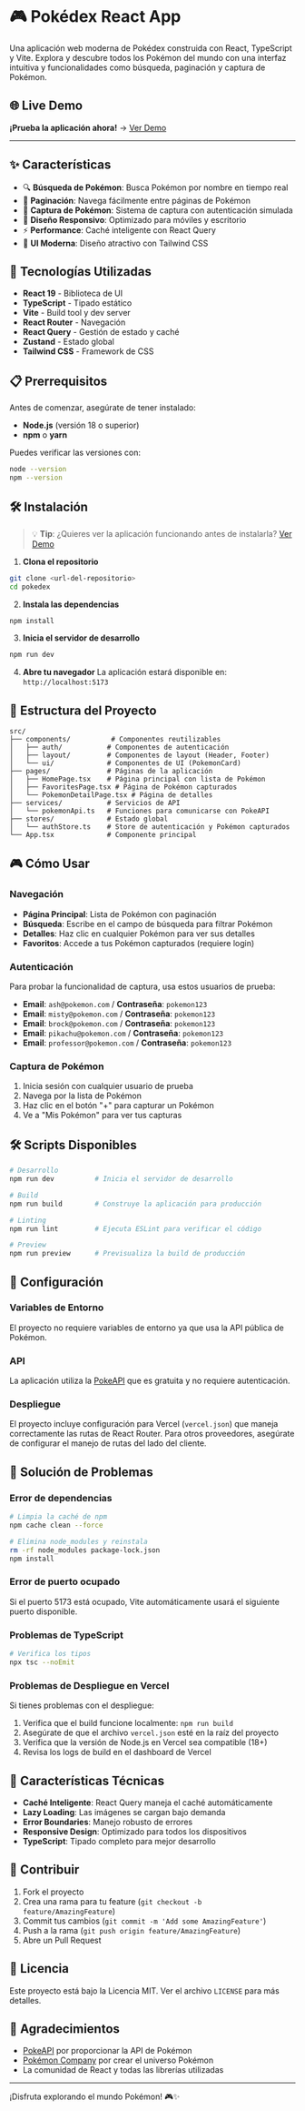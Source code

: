 # 🎮 Pokédex React App

Una aplicación web moderna de Pokédex construida con React, TypeScript y Vite. Explora y descubre todos los Pokémon del mundo con una interfaz intuitiva y funcionalidades como búsqueda, paginación y captura de Pokémon.

## 🌐 Live Demo

**¡Prueba la aplicación ahora!** → [Ver Demo](https://pokedex-one-drab-93.vercel.app/)

---

## ✨ Características

- 🔍 **Búsqueda de Pokémon**: Busca Pokémon por nombre en tiempo real
- 📄 **Paginación**: Navega fácilmente entre páginas de Pokémon
- 🎯 **Captura de Pokémon**: Sistema de captura con autenticación simulada
- 📱 **Diseño Responsivo**: Optimizado para móviles y escritorio
- ⚡ **Performance**: Caché inteligente con React Query
- 🎨 **UI Moderna**: Diseño atractivo con Tailwind CSS

## 🚀 Tecnologías Utilizadas

- **React 19** - Biblioteca de UI
- **TypeScript** - Tipado estático
- **Vite** - Build tool y dev server
- **React Router** - Navegación
- **React Query** - Gestión de estado y caché
- **Zustand** - Estado global
- **Tailwind CSS** - Framework de CSS

## 📋 Prerrequisitos

Antes de comenzar, asegúrate de tener instalado:

- **Node.js** (versión 18 o superior)
- **npm** o **yarn**

Puedes verificar las versiones con:

```bash
node --version
npm --version
```

## 🛠️ Instalación

> 💡 **Tip**: ¿Quieres ver la aplicación funcionando antes de instalarla? [Ver Demo](https://pokedex-one-drab-93.vercel.app/)

1. **Clona el repositorio**

```bash
git clone <url-del-repositorio>
cd pokedex
```

2. **Instala las dependencias**

```bash
npm install
```

3. **Inicia el servidor de desarrollo**

```bash
npm run dev
```

4. **Abre tu navegador**
   La aplicación estará disponible en: `http://localhost:5173`

## 📁 Estructura del Proyecto

```
src/
├── components/          # Componentes reutilizables
│   ├── auth/           # Componentes de autenticación
│   ├── layout/         # Componentes de layout (Header, Footer)
│   └── ui/             # Componentes de UI (PokemonCard)
├── pages/              # Páginas de la aplicación
│   ├── HomePage.tsx    # Página principal con lista de Pokémon
│   ├── FavoritesPage.tsx # Página de Pokémon capturados
│   └── PokemonDetailPage.tsx # Página de detalles
├── services/           # Servicios de API
│   └── pokemonApi.ts   # Funciones para comunicarse con PokeAPI
├── stores/             # Estado global
│   └── authStore.ts    # Store de autenticación y Pokémon capturados
└── App.tsx             # Componente principal
```

## 🎮 Cómo Usar

### Navegación

- **Página Principal**: Lista de Pokémon con paginación
- **Búsqueda**: Escribe en el campo de búsqueda para filtrar Pokémon
- **Detalles**: Haz clic en cualquier Pokémon para ver sus detalles
- **Favoritos**: Accede a tus Pokémon capturados (requiere login)

### Autenticación

Para probar la funcionalidad de captura, usa estos usuarios de prueba:

- **Email**: `ash@pokemon.com` / **Contraseña**: `pokemon123`
- **Email**: `misty@pokemon.com` / **Contraseña**: `pokemon123`
- **Email**: `brock@pokemon.com` / **Contraseña**: `pokemon123`
- **Email**: `pikachu@pokemon.com` / **Contraseña**: `pokemon123`
- **Email**: `professor@pokemon.com` / **Contraseña**: `pokemon123`

### Captura de Pokémon

1. Inicia sesión con cualquier usuario de prueba
2. Navega por la lista de Pokémon
3. Haz clic en el botón "+" para capturar un Pokémon
4. Ve a "Mis Pokémon" para ver tus capturas

## 🛠️ Scripts Disponibles

```bash
# Desarrollo
npm run dev          # Inicia el servidor de desarrollo

# Build
npm run build        # Construye la aplicación para producción

# Linting
npm run lint         # Ejecuta ESLint para verificar el código

# Preview
npm run preview      # Previsualiza la build de producción
```

## 🔧 Configuración

### Variables de Entorno

El proyecto no requiere variables de entorno ya que usa la API pública de Pokémon.

### API

La aplicación utiliza la [PokeAPI](https://pokeapi.co/) que es gratuita y no requiere autenticación.

### Despliegue

El proyecto incluye configuración para Vercel (`vercel.json`) que maneja correctamente las rutas de React Router. Para otros proveedores, asegúrate de configurar el manejo de rutas del lado del cliente.

## 🐛 Solución de Problemas

### Error de dependencias

```bash
# Limpia la caché de npm
npm cache clean --force

# Elimina node_modules y reinstala
rm -rf node_modules package-lock.json
npm install
```

### Error de puerto ocupado

Si el puerto 5173 está ocupado, Vite automáticamente usará el siguiente puerto disponible.

### Problemas de TypeScript

```bash
# Verifica los tipos
npx tsc --noEmit
```

### Problemas de Despliegue en Vercel

Si tienes problemas con el despliegue:

1. Verifica que el build funcione localmente: `npm run build`
2. Asegúrate de que el archivo `vercel.json` esté en la raíz del proyecto
3. Verifica que la versión de Node.js en Vercel sea compatible (18+)
4. Revisa los logs de build en el dashboard de Vercel

## 📱 Características Técnicas

- **Caché Inteligente**: React Query maneja el caché automáticamente
- **Lazy Loading**: Las imágenes se cargan bajo demanda
- **Error Boundaries**: Manejo robusto de errores
- **Responsive Design**: Optimizado para todos los dispositivos
- **TypeScript**: Tipado completo para mejor desarrollo

## 🤝 Contribuir

1. Fork el proyecto
2. Crea una rama para tu feature (`git checkout -b feature/AmazingFeature`)
3. Commit tus cambios (`git commit -m 'Add some AmazingFeature'`)
4. Push a la rama (`git push origin feature/AmazingFeature`)
5. Abre un Pull Request

## 📄 Licencia

Este proyecto está bajo la Licencia MIT. Ver el archivo `LICENSE` para más detalles.

## 🙏 Agradecimientos

- [PokeAPI](https://pokeapi.co/) por proporcionar la API de Pokémon
- [Pokémon Company](https://www.pokemon.com/) por crear el universo Pokémon
- La comunidad de React y todas las librerías utilizadas

---

¡Disfruta explorando el mundo Pokémon! 🎮✨
